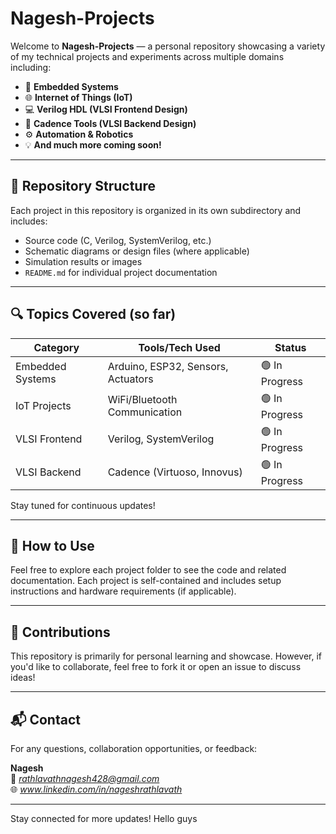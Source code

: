# Nagesh-Projects

Welcome to **Nagesh-Projects** — a personal repository showcasing a variety of my technical projects and experiments across multiple domains including:

- 🔧 **Embedded Systems**
- 🌐 **Internet of Things (IoT)**
- 💻 **Verilog HDL (VLSI Frontend Design)**
- 🧠 **Cadence Tools (VLSI Backend Design)**
- ⚙️ **Automation & Robotics**
- 💡 **And much more coming soon!**

---

## 📁 Repository Structure

Each project in this repository is organized in its own subdirectory and includes:

- Source code (C, Verilog, SystemVerilog, etc.)
- Schematic diagrams or design files (where applicable)
- Simulation results or images
- `README.md` for individual project documentation

---

## 🔍 Topics Covered (so far)

| Category            | Tools/Tech Used                 | Status        |
|---------------------|----------------------------------|---------------|
| Embedded Systems     | Arduino, ESP32, Sensors, Actuators | 🟢 In Progress |
| IoT Projects         | WiFi/Bluetooth Communication     | 🟢 In Progress |
| VLSI Frontend        | Verilog, SystemVerilog            | 🟢 In Progress |
| VLSI Backend         | Cadence (Virtuoso, Innovus)       | 🟢 In Progress |

Stay tuned for continuous updates!

---

## 📌 How to Use

Feel free to explore each project folder to see the code and related documentation. Each project is self-contained and includes setup instructions and hardware requirements (if applicable).

---

## 🤝 Contributions

This repository is primarily for personal learning and showcase. However, if you'd like to collaborate, feel free to fork it or open an issue to discuss ideas!

---

## 📬 Contact

For any questions, collaboration opportunities, or feedback:

**Nagesh**  
📧 *rathlavathnagesh428@gmail.com*  
🌐 *www.linkedin.com/in/nageshrathlavath*

---

Stay connected for more updates!
Hello guys
